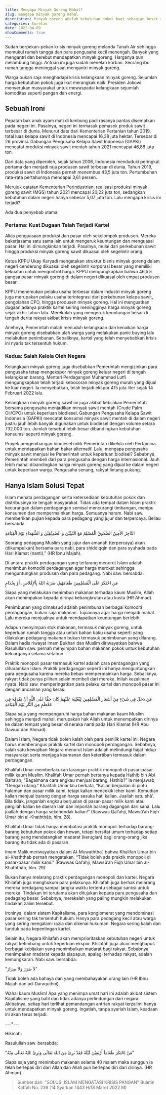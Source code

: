 ```yaml
---
title: Mengapa Minyak Goreng Mahal?
slug: mengapa minyak goreng mahal
description: Minyak goreng adalah kebutuhan pokok bagi sebagian besar rakyat indonesia, tetapi mengapa minyak sangat mahal padahal negeri ini mempunyai kebun sawit terbesar
categories: Coretan
date: 2022-04-09
showComments: true
---
```


Sudah berpekan-pekan krisis minyak goreng melanda Tanah Air sehingga memukul rumah tangga dan para pengusaha kecil menengah. Banyak yang mengantri dan berebut mendapatkan minyak goreng. Harganya pun melambung tinggi. Antrian ini juga sudah menelan korban. Seorang ibu rumah tangga meninggal saat mengantri minyak goreng.

Warga bukan saja menghadapi krisis kelangkaan minyak goreng. Sejumlah harga kebutuhan pokok juga ikut merangkak naik. Presiden Jokowi menyerukan masyarakat untuk mewaspadai kelangkaan sejumlah komoditas seperti pangan dan energi.

## Sebuah Ironi

Pepatah bak anak ayam mati di lumbung padi rasanya pantas disematkan pada negeri ini. Pasalnya, negeri ini termasuk pemasok produk sawit terbesar di dunia. Menurut data dari Kementerian Pertanian tahun 2019, total luas kelapa sawit di Indonesia mencapai 16,38 juta hektar. Tersebar di 26 provinsi. Gabungan Pengusaha Kelapa Sawit Indonesia (GAPKI) mencatat produksi minyak sawit mentah tahun 2021 mencapai 46,88 juta ton.

Dari data yang diperoleh, sejak tahun 2006, Indonesia menduduki peringkat pertama dan menjadi raja produsen sawit terbesar di dunia. Tahun 2019, produksi sawit di Indonesia pernah menembus 43,5 juta ton. Pertumbuhan rata-rata pertahunnya mencapai 3,61 persen.

Merujuk catatan Kementerian Perindustrian, realisasi produksi minyak goreng sawit (MGS) tahun 2021 mencapai 20,22 juta ton, sedangkan kebutuhan dalam negeri hanya sebesar 5,07 juta ton. Lalu mengapa krisis ini terjadi?

Ada dua penyebab utama.

### Pertama: Kuat Dugaan Telah Terjadi Kartel

Alias penguasaan produksi dan pasar oleh sekelompok produsen. Mereka bekerjasama satu sama lain untuk mengeruk keuntungan dan menguasai pasar. Hal ini dimungkinkan terjadi. Pasalnya, mulai dari perkebunan sawit hingga produksi minyak goreng sawit dikuasai oleh segelintir orang.

Ketua KPPU Ukay Karyadi mengatakan struktur bisnis minyak goreng dalam negeri cenderung dikuasai oleh segelintir korporasi besar yang memiliki kekuatan untuk mengontrol harga. KPPU mengungkapkan bahwa 46,5% pangsa pasar minyak goreng di dalam negeri dikuasai oleh empat produsen besar.

KPPU menemukan pelaku usaha terbesar dalam industri minyak goreng juga merupakan pelaku usaha terintegrasi dari perkebunan kelapa sawit, pengolahan CPO, hingga produsen minyak goreng. Hal ini menguatkan dugaan adanya praktik kartel seiring meningginya harga minyak goreng sejak akhir tahun lalu. Merekalah yang mengeruk keuntungan besar di tengah derita rakyat akibat krisis minyak goreng.

Anehnya, Pemerintah malah menuduh kelangkaan dan kenaikan harga minyak goreng disebabkan ulah warga yang melakukan panic buying lalu melakukan penimbunan. Sebaliknya, kartel yang telah menyebabkan krisis ini nyaris tak tersentuh hukum.

### Kedua: Salah Kelola Oleh Negara

Kelangkaan minyak goreng juga disebabkan Pemerintah mengizinkan para pengusaha tetap mengekspor minyak goreng keluar negeri di tengah kelangkaan barang. Menteri Perdagangan Muhammad Lutfi mengungkapkan telah terjadi kebocoran minyak goreng murah yang dijual ke luar negeri. Ia menyebutkan, telah terjadi ekspor 415 juta liter sejak 14 Februari 2022 lalu.

Kelangkaan minyak goreng sawit ini juga akibat kebijakan Pemerintah bersama pengusaha menjadikan minyak sawit mentah (Crude Palm Oil/CPO) untuk keperluan biodiesel. Gabungan Pengusaha Kelapa Sawit Indonesia (GAPKI) mencatat konsumsi minyak sawit mentah di dalam negeri justru jauh lebih banyak digunakan untuk biodiesel dengan volume setara 732.000 ton. Jumlah tersebut lebih besar dibandingkan kebutuhan konsumsi seperti minyak goreng.

Proyek pengembangan biodiesel milik Pemerintah dikelola oleh Pertamina untuk mendapatkan bahan bakar alternatif. Lalu, mengapa pengusaha minyak sawit menjual ke Pemerintah untuk keperluan biodisel? Sebabnya, Pemerintah membeli dari para pengusaha dengan harga internasional. Jauh lebih mahal dibandingkan harga minyak goreng yang dijual ke dalam negeri untuk keperluan warga. Pengusaha senang, rakyat lintang pukang.

## Hanya Islam Solusi Tepat

Islam menata perdagangan serta ketersediaan kebutuhan pokok dan distribusinya ke tengah masyarakat. Tidak ada tempat dalam Islam praktik kecurangan dalam perdagangan semisal mencurangi timbangan, menipu konsumen dan mempermainkan harga. Semuanya haram. Nabi saw. memberikan pujian kepada para pedagang yang jujur dan terpercaya. Beliau bersabda:

التَّاجِرُ الأَمِينُ الصَّدُوقُ الْمُسْلِمُ مَعَ النَّبِيِّيْنَ وَ الصِّدِيْقِيْنَ وَ الشُّهَدَاءِ يَوْمَ الْقِيَامَةِ

Seorang pedagang Muslim yang jujur dan amanah (terpercaya) akan (dikumpulkan) bersama para nabi, para shiddiqqîn dan para syuhada pada Hari Kiamat (nanti).” (HR Ibnu Majah).

Di antara praktik perdagangan yang terlarang menurut Islam adalah menimbun komoditi perdagangan agar harga meroket sehingga menguntungkan produsen dan para pedagang. Nabi saw. bersabda:

مَنِ ‌احْتَكَرَ عَلَى الْمُسْلِمِينَ طَعَامَهُمْ، ضَرَبَهُ اللهُ بِاْلإِفْلاسِ، أَوْ بِجُذَامٍ

Siapa yang melakukan menimbun makanan terhadap kaum Muslim, Allah akan menimpakan kepada dirinya kebangkrutan atau kusta (HR Ahmad).

Penimbunan yang dimaksud adalah penimbunan berbagai komoditi perdagangan, bukan saja makanan. Tujuannya agar harga menjadi mahal. Lalu mereka menjualnya untuk mendapatkan keuntungan berlebih.

Adapun menyimpan stok makanan, termasuk minyak goreng, untuk keperluan rumah tangga atau untuk bahan baku usaha seperti yang dilakukan pedagang makanan bukan termasuk penimbunan yang dilarang. Dalam hadis riwayat Imam Bukhari dan Muslim diriwayatkan bahwa Rasulullah saw. pernah menyimpan bahan makanan pokok untuk kebutuhan keluarganya selama setahun.

Praktik monopoli pasar termasuk kartel adalah cara perdagangan yang diharamkan Islam. Praktik perdagangan seperti ini hanya menguntungkan para pengusaha karena mereka bebas mempermainkan harga. Sebaliknya, rakyat tidak punya pilihan selain membeli dari mereka. Inilah kezaliman nyata. Nabi saw. memperingatkan para pelaku kartel dan monopoli pasar ini dengan ancaman yang keras:

مَنْ ‌دَخَلَ ‌فِي ‌شَيْءٍ ‌مِنْ ‌أَسْعَارِ ‌الْمُسْلِمِينَ ‌لِيُغْلِيَهُ ‌عَلَيْهِمْ كَانَ حَقًّا عَلَى اللَّهِ أَنْ يَقْذِفَهُ فِي مُعْظَمٍ مِنَ النَّارِ يَوْمَ الْقِيَامَةِ

Siapa saja yang mempengaruhi harga bahan makanan kaum Muslim sehingga menjadi mahal, merupakan hak Allah untuk menempatkan dirinya ke dalam tempat yang besar di neraka nanti pada Hari Kiamat (HR Abu Dawud dan Ahmad).

Dalam Islam, Negara tidak boleh kalah oleh para pemilik kartel ini. Negara harus memberangus praktik kartel dan monopoli perdagangan. Sebabnya, salah satu kewajiban Negara menurut Islam adalah melindungi hajat hidup masyarakat serta menjaga keamanan dan ketertiban termasuk dalam perdagangan.

Khalifah Umar memberlakukan larangan praktik monopoli di pasar-pasar milik kaum Muslim. Khalifah Umar pernah bertanya kepada Hathib bin Abi Balta’ah, “Bagaimana cara engkau menjual barang, Hathib?” Ia menjawab, “Dengan utang.” Khalifah Umar lalu berkata, “Kalian berjualan di pintu halaman dan pasar milik kami, tetapi kalian mencekik leher kami. Kemudian kalian menjual barang dengan harga sesuka hati kalian. Juallah satu shâ’. Bila tidak, janganlah engkau berjualan di pasar-pasar milik kami atau pergilah kalian ke daerah lain dan imporlah barang dagangan dari sana. Lalu juallah dengan harga sekehendak kalian!” (Rawwas Qal‘ahji, Mawsû’ah Fiqh Umar bin al-Khaththâb, hlm. 28).

Khalifah Umar tidak hanya membatasi praktik monopoli terhadap barang-barang kebutuhan pokok dan hewan, tetapi bersifat umum terhadap setiap barang yang mendatangkan madarat (kerugian) bagi orang-orang jika barang itu tidak ada di pasaran.

Imam Malik meriwayatkan dalam Al-Muwaththa’, bahwa Khalifah Umar bin al-Khaththab pernah mengatakan, “Tidak boleh ada praktik monopoli di pasar-pasar milik kami.” (Rawwas Qal’ahji, Mawsû’ah Fiqh Umar bin al-Khaththâb, hlm. 29).

Bukan hanya melarang praktik perdagangan monopoli dan kartel. Negara Khilafah juga menghukum para pelakunya. Khilafah juga berhak melarang mereka berdagang sampai jangka waktu tertentu sebagai sanksi untuk mereka. Tindakan ini terutama akan ditujukan kepada para pengusaha dan pedagang besar. Sebabnya, merekalah yang paling mungkin melakukan tindakan zalim tersebut.

Ironinya, dalam sistem Kapitalisme, para konglomerat yang mendominasi pasar sering tak tersentuh hukum. Hanya para pedagang kecil atau warga yang sering mengalami razia dan dikenai hukuman. Negara sering kalah dan tunduk pada kepentingan kartel.

Selain itu, Negara Khilafah akan memprioritaskan kebutuhan negeri untuk rakyat ketimbang untuk keperluan ekspor. Khilafah juga akan menghapus berbagai kebijakan yang menimbulkan madarat bagi rakyat. Sebabnya, menimpakan madarat kepada siapapun, apalagi terhadap rakyat, adalah kemungkaran. Nabi saw. bersabda:

"لاَ ضَرَرَ وَلاَ ضِرَارَ"

Tidak boleh ada bahaya dan yang membahayakan orang lain (HR Ibnu Majah dan ad-Daraquthni).

Wahai kaum Muslim! Apa yang menimpa umat hari ini adalah akibat sistem Kapitalisme yang batil dan tidak adanya perlindungan dari negara. Akibatnya, setiap hari terlihat pemandangan antrian rakyat terzalimi hanya untuk mendapatkan minyak goreng. Ingatlah, tanpa syariah Islam, keadaan ini akan terus terjadi.

\---\*---

Hikmah:

Rasulullah saw. bersabda:

"مَنْ ‌اِحْتَكَرَ طَعَاماً ‌أَرْبَعِيْنَ لَيْلَةً فَقَدْ بَرِئَ مِنَ اللهَ تَعَالَى وَبَرِئَ اللهُ تَعَالَى مِنْهُ"

Siapa saja yang menimbun makanan selama 40 malam maka sungguh ia telah berlepas diri dari Allah dan Allah pun berlepas diri dari dirinya. (HR Ahmad).

> Sumber dari: "SOLUSI ISLAM MENGATASI KRISIS PANGAN" Buletin Kaffah No. 236 (14 Sya'ban 1443 H/18 Maret 2022 M)
